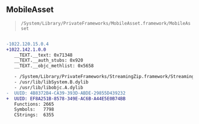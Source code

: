 ## MobileAsset

> `/System/Library/PrivateFrameworks/MobileAsset.framework/MobileAsset`

```diff

-1022.120.15.0.4
+1022.142.1.0.0
   __TEXT.__text: 0x71348
   __TEXT.__auth_stubs: 0x920
   __TEXT.__objc_methlist: 0x5658

   - /System/Library/PrivateFrameworks/StreamingZip.framework/StreamingZip
   - /usr/lib/libSystem.B.dylib
   - /usr/lib/libobjc.A.dylib
-  UUID: 4B8372B4-CA39-393D-ABDE-29855D439232
+  UUID: EF8A251B-8578-349E-AC6B-A44E5E0B74BB
   Functions: 2665
   Symbols:   7798
   CStrings:  6355

```
